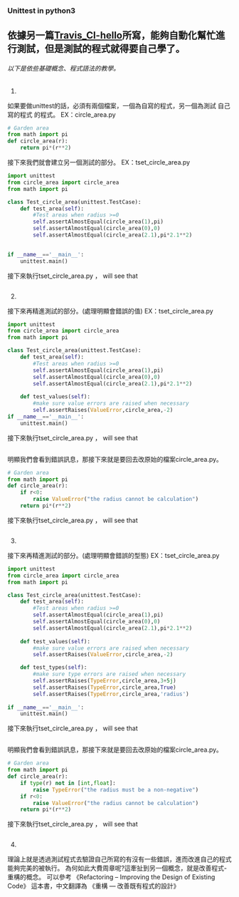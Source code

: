 ### Unittest in python3
依據另一篇[Travis_CI-hello]()所寫，能夠自動化幫忙進行測試，但是測試的程式就得要自己學了。
---
###### 以下是依些基礎概念、程式語法的教學。
1. 
如果要做unittest的話，必須有兩個檔案，一個為自寫的程式，另一個為測試 自己寫的程式 的程式。
EX：circle_area.py
```py
# Garden area 
from math import pi
def circle_area(r):
    return pi*(r**2)
```
接下來我們就會建立另一個測試的部分。
EX：tset_circle_area.py
```py
import unittest
from circle_area import circle_area
from math import pi

class Test_circle_area(unittest.TestCase):
    def test_area(self):
        #Test areas when radius >=0
        self.assertAlmostEqual(circle_area(1),pi)
        self.assertAlmostEqual(circle_area(0),0)
        self.assertAlmostEqual(circle_area(2.1),pi*2.1**2)
        

if __name__=='__main__':
    unittest.main()

```
接下來執行tset_circle_area.py ， will see that
>![]()

2. 
接下來再精進測試的部分。(處理明顯會錯誤的值)
EX：tset_circle_area.py
```py
import unittest
from circle_area import circle_area
from math import pi

class Test_circle_area(unittest.TestCase):
    def test_area(self):
        #Test areas when radius >=0
        self.assertAlmostEqual(circle_area(1),pi)
        self.assertAlmostEqual(circle_area(0),0)
        self.assertAlmostEqual(circle_area(2.1),pi*2.1**2)
    
    def test_values(self):
        #make sure value errors are raised when necessary
        self.assertRaises(ValueError,circle_area,-2)
if __name__=='__main__':
    unittest.main()
```
接下來執行tset_circle_area.py ， will see that
>![]()

明顯我們會看到錯誤訊息，那接下來就是要回去改原始的檔案circle_area.py。
```py
# Garden area 
from math import pi
def circle_area(r):
    if r<0:
        raise ValueError("the radius cannot be calculation")
    return pi*(r**2)
```
接下來執行tset_circle_area.py ， will see that
>![]()

3. 
接下來再精進測試的部分。(處理明顯會錯誤的型態)
EX：tset_circle_area.py
```py
import unittest
from circle_area import circle_area
from math import pi

class Test_circle_area(unittest.TestCase):
    def test_area(self):
        #Test areas when radius >=0
        self.assertAlmostEqual(circle_area(1),pi)
        self.assertAlmostEqual(circle_area(0),0)
        self.assertAlmostEqual(circle_area(2.1),pi*2.1**2)
    
    def test_values(self):
        #make sure value errors are raised when necessary
        self.assertRaises(ValueError,circle_area,-2)

    def test_types(self):
        #make sure type errors are raised when necessary
        self.assertRaises(TypeError,circle_area,3+5j)
        self.assertRaises(TypeError,circle_area,True)
        self.assertRaises(TypeError,circle_area,'radius')
        
if __name__=='__main__':
    unittest.main()
```

接下來執行tset_circle_area.py ， will see that
>![]()

明顯我們會看到錯誤訊息，那接下來就是要回去改原始的檔案circle_area.py。
```py
# Garden area 
from math import pi
def circle_area(r):
    if type(r) not in [int,float]:
        raise TypeError("the radius must be a non-negative")
    if r<0:
        raise ValueError("the radius cannot be calculation")
    return pi*(r**2)
```

接下來執行tset_circle_area.py ， will see that
>![]()

4. 
理論上就是透過測試程式去驗證自己所寫的有沒有一些錯誤，進而改進自己的程式能夠完美的被執行。
為何如此大費周章呢?這牽扯到另一個概念，就是改善程式-重構的概念。
可以參考 《Refactoring – Improving the Design of Existing Code》 這本書，中文翻譯為 《重構 — 改善既有程式的設計》
